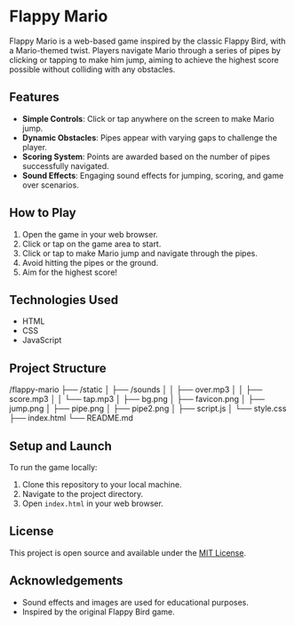 # Flappy Mario

Flappy Mario is a web-based game inspired by the classic Flappy Bird, with a Mario-themed twist. Players navigate Mario through a series of pipes by clicking or tapping to make him jump, aiming to achieve the highest score possible without colliding with any obstacles.

## Features

- **Simple Controls**: Click or tap anywhere on the screen to make Mario jump.
- **Dynamic Obstacles**: Pipes appear with varying gaps to challenge the player.
- **Scoring System**: Points are awarded based on the number of pipes successfully navigated.
- **Sound Effects**: Engaging sound effects for jumping, scoring, and game over scenarios.

## How to Play

1. Open the game in your web browser.
2. Click or tap on the game area to start.
3. Click or tap to make Mario jump and navigate through the pipes.
4. Avoid hitting the pipes or the ground.
5. Aim for the highest score!

## Technologies Used

- HTML
- CSS
- JavaScript

## Project Structure

/flappy-mario
├── /static
│ ├── /sounds
│ │ ├── over.mp3
│ │ ├── score.mp3
│ │ └── tap.mp3
│ ├── bg.png
│ ├── favicon.png
│ ├── jump.png
│ ├── pipe.png
│ ├── pipe2.png
│ ├── script.js
│ └── style.css
├── index.html
└── README.md


## Setup and Launch

To run the game locally:

1. Clone this repository to your local machine.
2. Navigate to the project directory.
3. Open `index.html` in your web browser.

## License

This project is open source and available under the [MIT License](LICENSE).

## Acknowledgements

- Sound effects and images are used for educational purposes.
- Inspired by the original Flappy Bird game.

